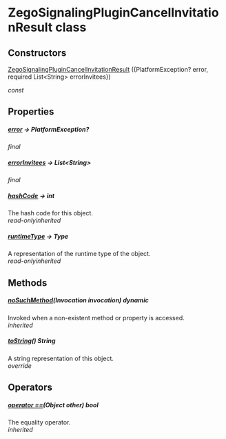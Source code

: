 


# ZegoSignalingPluginCancelInvitationResult class













## Constructors

[ZegoSignalingPluginCancelInvitationResult](../zego_uikit_prebuilt_live_audio_room/ZegoSignalingPluginCancelInvitationResult/ZegoSignalingPluginCancelInvitationResult.md) ({PlatformException? error, required List&lt;String> errorInvitees})

  _const_ 


## Properties

##### [error](../zego_uikit_prebuilt_live_audio_room/ZegoSignalingPluginCancelInvitationResult/error.md) &#8594; PlatformException?



  
_<span class="feature">final</span>_



##### [errorInvitees](../zego_uikit_prebuilt_live_audio_room/ZegoSignalingPluginCancelInvitationResult/errorInvitees.md) &#8594; List&lt;String>



  
_<span class="feature">final</span>_



##### [hashCode](../zego_uikit_prebuilt_live_audio_room/ZegoSignalingPluginCancelInvitationResult/hashCode.md) &#8594; int



The hash code for this object.  
_<span class="feature">read-only</span><span class="feature">inherited</span>_



##### [runtimeType](../zego_uikit_prebuilt_live_audio_room/ZegoSignalingPluginCancelInvitationResult/runtimeType.md) &#8594; Type



A representation of the runtime type of the object.  
_<span class="feature">read-only</span><span class="feature">inherited</span>_





## Methods

##### [noSuchMethod](../zego_uikit_prebuilt_live_audio_room/ZegoSignalingPluginCancelInvitationResult/noSuchMethod.md)(Invocation invocation) dynamic



Invoked when a non-existent method or property is accessed.  
_<span class="feature">inherited</span>_



##### [toString](../zego_uikit_prebuilt_live_audio_room/ZegoSignalingPluginCancelInvitationResult/toString.md)() String



A string representation of this object.  
_<span class="feature">override</span>_





## Operators

##### [operator ==](../zego_uikit_prebuilt_live_audio_room/ZegoSignalingPluginCancelInvitationResult/operator_equals.md)(Object other) bool



The equality operator.  
_<span class="feature">inherited</span>_















